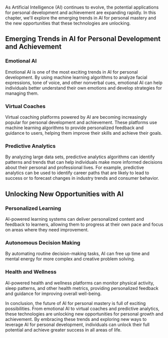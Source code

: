

As Artificial Intelligence (AI) continues to evolve, the potential applications for personal development and achievement are expanding rapidly. In this chapter, we'll explore the emerging trends in AI for personal mastery and the new opportunities that these technologies are unlocking.

Emerging Trends in AI for Personal Development and Achievement
--------------------------------------------------------------

### Emotional AI

Emotional AI is one of the most exciting trends in AI for personal development. By using machine learning algorithms to analyze facial expressions, tone of voice, and other nonverbal cues, emotional AI can help individuals better understand their own emotions and develop strategies for managing them.

### Virtual Coaches

Virtual coaching platforms powered by AI are becoming increasingly popular for personal development and achievement. These platforms use machine learning algorithms to provide personalized feedback and guidance to users, helping them improve their skills and achieve their goals.

### Predictive Analytics

By analyzing large data sets, predictive analytics algorithms can identify patterns and trends that can help individuals make more informed decisions about their personal and professional lives. For example, predictive analytics can be used to identify career paths that are likely to lead to success or to forecast changes in industry trends and consumer behavior.

Unlocking New Opportunities with AI
-----------------------------------

### Personalized Learning

AI-powered learning systems can deliver personalized content and feedback to learners, allowing them to progress at their own pace and focus on areas where they need improvement.

### Autonomous Decision Making

By automating routine decision-making tasks, AI can free up time and mental energy for more complex and creative problem solving.

### Health and Wellness

AI-powered health and wellness platforms can monitor physical activity, sleep patterns, and other health metrics, providing personalized feedback and guidance for improving overall well-being.

In conclusion, the future of AI for personal mastery is full of exciting possibilities. From emotional AI to virtual coaches and predictive analytics, these technologies are unlocking new opportunities for personal growth and achievement. By embracing these trends and exploring new ways to leverage AI for personal development, individuals can unlock their full potential and achieve greater success in all areas of life.
